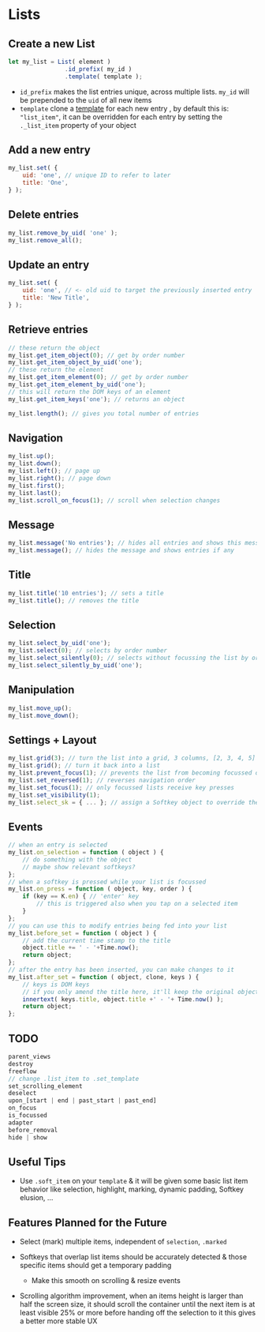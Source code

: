 # Lists

## Create a new List
```js
let my_list = List( element )
                .id_prefix( my_id )
                .template( template );
```

* `id_prefix` makes the list entries unique, across multiple lists.  `my_id`  will be prepended to the `uid` of all new items
* `template` clone a [template](./Templates.md) for each new entry , by default this is: `"list_item"`, it can be overridden for each entry by setting the `._list_item` property of your object

## Add a new entry

```js
my_list.set( {
    uid: 'one', // unique ID to refer to later
    title: 'One',
} );
```

## Delete entries

```js
my_list.remove_by_uid( 'one' );
my_list.remove_all();
```

## Update an entry

```js
my_list.set( {
    uid: 'one', // <- old uid to target the previously inserted entry
    title: 'New Title',
} );
```

## Retrieve entries

```js
// these return the object
my_list.get_item_object(0); // get by order number
my_list.get_item_object_by_uid('one');
// these return the element
my_list.get_item_element(0); // get by order number
my_list.get_item_element_by_uid('one');
// this will return the DOM keys of an element
my_list.get_item_keys('one'); // returns an object

my_list.length(); // gives you total number of entries
```

## Navigation

```js
my_list.up();
my_list.down();
my_list.left(); // page up
my_list.right(); // page down
my_list.first();
my_list.last();
my_list.scroll_on_focus(1); // scroll when selection changes
```

## Message

```js
my_list.message('No entries'); // hides all entries and shows this message
my_list.message(); // hides the message and shows entries if any
```

## Title

```js
my_list.title('10 entries'); // sets a title
my_list.title(); // removes the title
```

## Selection

```js
my_list.select_by_uid('one');
my_list.select(0); // selects by order number
my_list.select_silently(0); // selects without focussing the list by order number
my_list.select_silently_by_uid('one');
```

## Manipulation

```js
my_list.move_up();
my_list.move_down();
```

## Settings + Layout

```js
my_list.grid(3); // turn the list into a grid, 3 columns, [2, 3, 4, 5]
my_list.grid(); // turn it back into a list
my_list.prevent_focus(1); // prevents the list from becoming focussed on selection
my_list.set_reversed(1); // reverses navigation order
my_list.set_focus(1); // only focussed lists receive key presses
my_list.set_visibility(1);
my_list.select_sk = { ... }; // assign a Softkey object to override the select key
```

## Events

```js
// when an entry is selected
my_list.on_selection = function ( object ) {
    // do something with the object
    // maybe show relevant softkeys?
};
// when a softkey is pressed while your list is focussed
my_list.on_press = function ( object, key, order ) {
    if (key == K.en) { // 'enter' key
        // this is triggered also when you tap on a selected item
    }
};
// you can use this to modify entries being fed into your list
my_list.before_set = function ( object ) {
    // add the current time stamp to the title
    object.title += ' - '+Time.now();
    return object;
};
// after the entry has been inserted, you can make changes to it
my_list.after_set = function ( object, clone, keys ) {
    // keys is DOM keys
    // if you only amend the title here, it'll keep the original object intact
    innertext( keys.title, object.title +' - '+ Time.now() );
    return object;
};
```

## TODO

```js
parent_views
destroy
freeflow
// change .list_item to .set_template
set_scrolling_element
deselect
upon_[start | end | past_start | past_end]
on_focus
is_focussed
adapter
before_removal
hide | show
```

## Useful Tips

* Use `.soft_item` on your `template` & it will be given some basic list item behavior like selection, highlight, marking, dynamic padding, Softkey elusion, ...

## Features Planned for the Future

* Select (mark) multiple items, independent of `selection`, `.marked`
* Softkeys that overlap list items should be accurately detected & those specific items should get a temporary padding
  * Make this smooth on scrolling & resize events

* Scrolling algorithm improvement, when an items height is larger than half the screen size,
  it should scroll the container until the next item is at least visible 25% or more before handing off the selection to it
  this gives a better more stable UX


